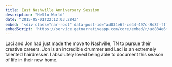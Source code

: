 ```yaml
---
title: East Nashville Anniversary Session
description: "Hello World"
date: "2015-05-01T22:12:03.284Z"
embed: '<div class="nar-root" data-post-id="ad834e6f-ce44-497c-8d8f-fff88bfb803c" style="p {text-align:center;opacity: 0.0;animation: nara 0s ease-in 2s forwards;}@keyframes nara {to {opacity: 1.0;}}" ><img style="width:100%;" src="https://content1.getnarrativeapp.com/static/ad834e6f-ce44-497c-8d8f-fff88bfb803c/featured.jpg"><noscript><p>Your Narrative blog will appear here, click preview to see it live.<br>For any issues click <a href="https://help.narrative.so/i/j">here</a></p></noscript></div>'
embedScript: 'https://service.getnarrativeapp.com/core/embed/r/ad834e6f-ce44-497c-8d8f-fff88bfb803c.js'
---
```

Laci and Jon had just made the move to Nashville, TN to pursue their creative careers. Jon is an incredible drummer and Laci is an extremely talented hairdresser. I absolutely loved being able to document this season of life in their new home. 
